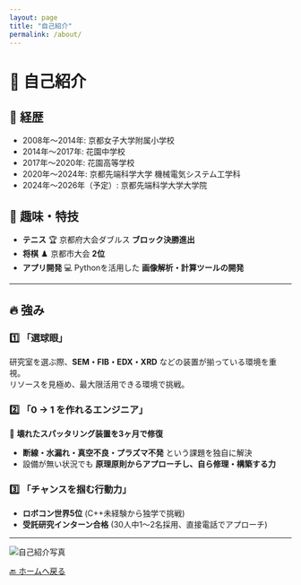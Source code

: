 ```yaml
---
layout: page
title: "自己紹介"
permalink: /about/
---
```


# 🎤 自己紹介

## 📖 **経歴**
- 2008年～2014年: 京都女子大学附属小学校  
- 2014年～2017年: 花園中学校  
- 2017年～2020年: 花園高等学校  
- 2020年～2024年: 京都先端科学大学 機械電気システム工学科  
- 2024年～2026年（予定）: 京都先端科学大学大学院

## 🎾 **趣味・特技**
- **テニス** 🏆 京都府大会ダブルス **ブロック決勝進出**
- **将棋** ♟️ 京都市大会 **2位**
- **アプリ開発** 💻 Pythonを活用した **画像解析・計算ツールの開発**

---

## **🔥 強み**
### 1️⃣ **「選球眼」**
研究室を選ぶ際、**SEM・FIB・EDX・XRD** などの装置が揃っている環境を重視。  
リソースを見極め、最大限活用できる環境で挑戦。

### 2️⃣ **「0 → 1 を作れるエンジニア」**
🔧 **壊れたスパッタリング装置を3ヶ月で修復**  
- **断線・水漏れ・真空不良・プラズマ不発** という課題を独自に解決  
- 設備が無い状況でも **原理原則からアプローチし、自ら修理・構築する力**

### 3️⃣ **「チャンスを掴む行動力」**
- **ロボコン世界5位** (C++未経験から独学で挑戦)  
- **受託研究インターン合格** (30人中1～2名採用、直接電話でアプローチ)

---

![自己紹介写真](images/profile.jpg)

[🔙 ホームへ戻る](/)
